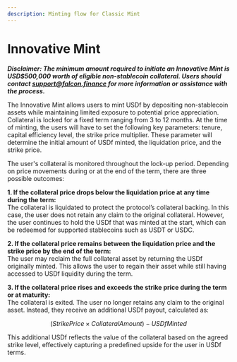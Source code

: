 ```yaml
---
description: Minting flow for Classic Mint
---
```


# Innovative Mint

_**Disclaimer: The minimum amount required to initiate an Innovative Mint is USD$500,000 worth of eligible non-stablecoin collateral. Users should contact support@falcon.finance for more information or assistance with the process.**_

The Innovative Mint allows users to mint USDf by depositing non-stablecoin assets while maintaining limited exposure to potential price appreciation. Collateral is locked for a fixed term ranging from 3 to 12 months. At the time of minting, the users will have to set the following key parameters: tenure, capital efficiency level, the strike price multiplier. These parameter will determine the initial amount of USDf minted, the liquidation price, and the strike price.

The user's collateral is monitored throughout the lock-up period. Depending on price movements during or at the end of the term, there are three possible outcomes:

**1. If the collateral price drops below the liquidation price at any time during the term:**\
The collateral is liquidated to protect the protocol’s collateral backing. In this case, the user does not retain any claim to the original collateral. However, the user continues to hold the USDf that was minted at the start, which can be redeemed for supported stablecoins such as USDT or USDC.

**2. If the collateral price remains between the liquidation price and the strike price by the end of the term:**\
The user may reclaim the full collateral asset by returning the USDf originally minted. This allows the user to regain their asset while still having accessed to USDf liquidity during the term.

**3. If the collateral price rises and exceeds the strike price during the term or at maturity:**\
The collateral is exited. The user no longer retains any claim to the original asset. Instead, they receive an additional USDf payout, calculated as:&#x20;

$$
(Strike Price × Collateral Amount) − USDf Minted
$$

This additional USDf reflects the value of the collateral based on the agreed strike level, effectively capturing a predefined upside for the user in USDf terms.
